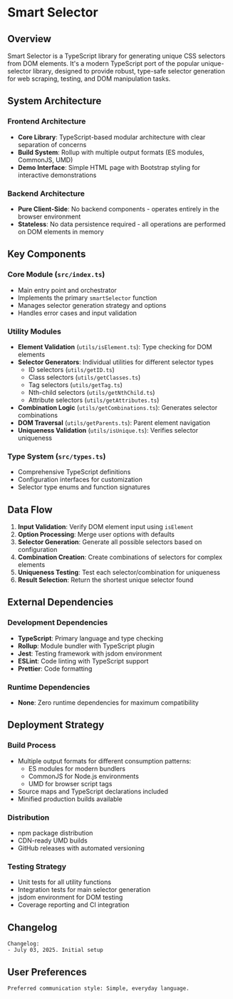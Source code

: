 # Smart Selector

## Overview

Smart Selector is a TypeScript library for generating unique CSS selectors from DOM elements. It's a modern TypeScript port of the popular unique-selector library, designed to provide robust, type-safe selector generation for web scraping, testing, and DOM manipulation tasks.

## System Architecture

### Frontend Architecture
- **Core Library**: TypeScript-based modular architecture with clear separation of concerns
- **Build System**: Rollup with multiple output formats (ES modules, CommonJS, UMD)
- **Demo Interface**: Simple HTML page with Bootstrap styling for interactive demonstrations

### Backend Architecture
- **Pure Client-Side**: No backend components - operates entirely in the browser environment
- **Stateless**: No data persistence required - all operations are performed on DOM elements in memory

## Key Components

### Core Module (`src/index.ts`)
- Main entry point and orchestrator
- Implements the primary `smartSelector` function
- Manages selector generation strategy and options
- Handles error cases and input validation

### Utility Modules
- **Element Validation** (`utils/isElement.ts`): Type checking for DOM elements
- **Selector Generators**: Individual utilities for different selector types
  - ID selectors (`utils/getID.ts`)
  - Class selectors (`utils/getClasses.ts`)
  - Tag selectors (`utils/getTag.ts`)
  - Nth-child selectors (`utils/getNthChild.ts`)
  - Attribute selectors (`utils/getAttributes.ts`)
- **Combination Logic** (`utils/getCombinations.ts`): Generates selector combinations
- **DOM Traversal** (`utils/getParents.ts`): Parent element navigation
- **Uniqueness Validation** (`utils/isUnique.ts`): Verifies selector uniqueness

### Type System (`src/types.ts`)
- Comprehensive TypeScript definitions
- Configuration interfaces for customization
- Selector type enums and function signatures

## Data Flow

1. **Input Validation**: Verify DOM element input using `isElement`
2. **Option Processing**: Merge user options with defaults
3. **Selector Generation**: Generate all possible selectors based on configuration
4. **Combination Creation**: Create combinations of selectors for complex elements
5. **Uniqueness Testing**: Test each selector/combination for uniqueness
6. **Result Selection**: Return the shortest unique selector found

## External Dependencies

### Development Dependencies
- **TypeScript**: Primary language and type checking
- **Rollup**: Module bundler with TypeScript plugin
- **Jest**: Testing framework with jsdom environment
- **ESLint**: Code linting with TypeScript support
- **Prettier**: Code formatting

### Runtime Dependencies
- **None**: Zero runtime dependencies for maximum compatibility

## Deployment Strategy

### Build Process
- Multiple output formats for different consumption patterns:
  - ES modules for modern bundlers
  - CommonJS for Node.js environments
  - UMD for browser script tags
- Source maps and TypeScript declarations included
- Minified production builds available

### Distribution
- npm package distribution
- CDN-ready UMD builds
- GitHub releases with automated versioning

### Testing Strategy
- Unit tests for all utility functions
- Integration tests for main selector generation
- jsdom environment for DOM testing
- Coverage reporting and CI integration

## Changelog

```
Changelog:
- July 03, 2025. Initial setup
```

## User Preferences

```
Preferred communication style: Simple, everyday language.
```